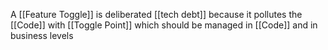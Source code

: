 A [[Feature Toggle]] is deliberated [[tech debt]]  because it pollutes the [[Code]] with [[Toggle Point]] which should be managed in [[Code]] and in business levels